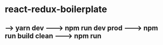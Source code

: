 # react-redux-boilerplate
--> yarn 
dev ---> npm run dev
prod ---> npm run build
clean ---> npm run 
-

